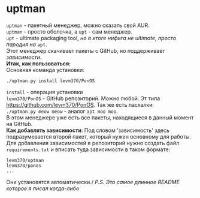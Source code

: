 # uptman
`uptman` - пакетный менеджер, можно сказать свой AUR.\
`uptman` - просто оболочка, а `upt` - сам менеджер.\
`upt` - ultimate packaging tool, *но в итоге нифига не ultimate,
просто пародия на* `apt`.\
Этот менеджер скачивает пакеты с GitHub, но поддерживает *зависимости*.\
**Итак, как пользоваться:**\
Основная команда установки:
```
./uptman.py install levm370/PonOS
```
`install` - операция установки\
`levm370/PonOS` - GitHub репозиторий. Можно любой. Эт типа https://github.com/levm370/PonOS.
Так же есть пасхалки:\
`./uptman.py meow meow` - аналог `apt moo moo`.\
В этом менеджере уже есть все пакеты, находящиеся в данный момент на GitHub.\
**Как добавлять зависимости**:
Под словом 'зависимость' здесь подразумевается второй пакет, который нужен основному для работы.\
Для добавления зависимостей в репозиторий нужно создать файл `requirements.txt` и вписать туда зависимости в таком формате:
```
levm370/uptman
levm370/ponos
...
```
Они установятся автоматически./
*P.S. Это самое длинное README которое я писал когда-либо*
